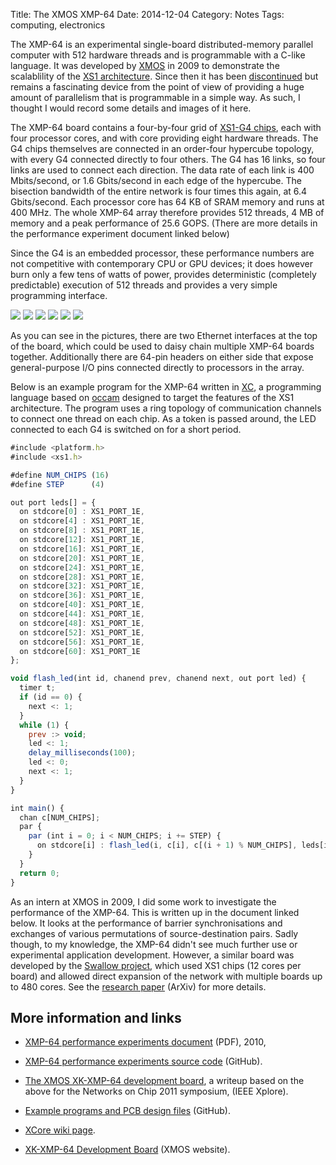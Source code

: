 Title: The XMOS XMP-64
Date: 2014-12-04
Category: Notes
Tags: computing, electronics

The XMP-64 is an experimental single-board distributed-memory parallel computer
with 512 hardware threads  and is programmable with a C-like language.  It was
developed by [XMOS](https://www.xmos.com>) in 2009 to demonstrate the
scalablility of the [XS1 architecture](https://en.wikipedia.org/wiki/XCore_XS1).
Since then it has been [discontinued](https://www.xmos.com/published/xmp-64-end-life>)
but remains a fascinating device from the point of view of providing a huge amount of
parallelism that is programmable in a simple way. As such, I thought I would
record some details and images of it here.

The XMP-64 board contains a four-by-four grid of [XS1-G4
chips](https://en.wikipedia.org/wiki/XCore_XS1-G), each with four processor
cores, and with core providing eight hardware threads. The G4 chips themselves
are connected in an order-four hypercube topology, with every G4 connected
directly to four others. The G4 has 16 links, so four links are used to connect
each direction.  The data rate of each link is 400 Mbits/second, or 1.6
Gbits/second in each edge of the hypercube. The bisection bandwidth of the
entire network is four times this again, at 6.4 Gbits/second. Each processor
core has 64 KB of SRAM memory and runs at 400 MHz. The whole XMP-64 array
therefore provides 512 threads, 4 MB of memory and a peak performance of 25.6
GOPS. (There are more details in the performance experiment document linked
below)

Since the G4 is an embedded processor, these performance numbers are not
competitive with contemporary CPU or GPU devices; it does however burn only a
few tens of watts of power, provides deterministic (completely predictable)
execution of 512 threads and provides a very simple programming interface.

<div class="images">
<a href="/images/xmp64/xmp64-1.JPG" data-lightbox="xmp64"><img src="/images/xmp64/xmp64-1_thumb.JPG"></a>
<a href="/images/xmp64/xmp64-2.JPG" data-lightbox="xmp64"><img src="/images/xmp64/xmp64-2_thumb.JPG"></a>
<a href="/images/xmp64/xmp64-3.JPG" data-lightbox="xmp64"><img src="/images/xmp64/xmp64-3_thumb.JPG"></a>
<a href="/images/xmp64/xmp64-4.JPG" data-lightbox="xmp64"><img src="/images/xmp64/xmp64-4_thumb.JPG"></a>
<a href="/images/xmp64/xmp64-5.JPG" data-lightbox="xmp64"><img src="/images/xmp64/xmp64-5_thumb.JPG"></a>
<a href="/images/xmp64/xmp64-6.JPG" data-lightbox="xmp64"><img src="/images/xmp64/xmp64-6_thumb.JPG"></a>
</div>

As you can see in the pictures, there are two Ethernet interfaces at the top of
the board, which could be used to daisy chain multiple XMP-64 boards together.
Additionally there are 64-pin headers on either side that expose
general-purpose I/O pins connected directly to processors in the array.

Below is an example program for the XMP-64 written in
[XC](https://en.wikipedia.org/wiki/XC_(programming_language)), a programming
language based on
[occam](https://en.wikipedia.org/wiki/Occam_(programming_language)) designed to
target the features of the XS1 architecture. The program uses a ring topology
of communication channels to connect one thread on each chip. As a token is
passed around, the LED connected to each G4 is switched on for a short period.

```javascript
#include <platform.h>
#include <xs1.h>

#define NUM_CHIPS (16)
#define STEP      (4)

out port leds[] = {
  on stdcore[0] : XS1_PORT_1E,
  on stdcore[4] : XS1_PORT_1E,
  on stdcore[8] : XS1_PORT_1E,
  on stdcore[12]: XS1_PORT_1E,
  on stdcore[16]: XS1_PORT_1E,
  on stdcore[20]: XS1_PORT_1E,
  on stdcore[24]: XS1_PORT_1E,
  on stdcore[28]: XS1_PORT_1E,
  on stdcore[32]: XS1_PORT_1E,
  on stdcore[36]: XS1_PORT_1E,
  on stdcore[40]: XS1_PORT_1E,
  on stdcore[44]: XS1_PORT_1E,
  on stdcore[48]: XS1_PORT_1E,
  on stdcore[52]: XS1_PORT_1E,
  on stdcore[56]: XS1_PORT_1E,
  on stdcore[60]: XS1_PORT_1E
};

void flash_led(int id, chanend prev, chanend next, out port led) {
  timer t;
  if (id == 0) {
    next <: 1;
  }
  while (1) {
    prev :> void;
    led <: 1;
    delay_milliseconds(100);
    led <: 0;
    next <: 1;
  }
}

int main() {
  chan c[NUM_CHIPS];
  par {
    par (int i = 0; i < NUM_CHIPS; i += STEP) {
      on stdcore[i] : flash_led(i, c[i], c[(i + 1) % NUM_CHIPS], leds[i / STEP]);
    }
  }
  return 0;
}
```

As an intern at XMOS in 2009, I did some work to investigate the performance of
the XMP-64. This is written up in the document linked below. It looks at the
performance of barrier synchronisations and exchanges of various permutations
of source-destination pairs. Sadly though, to my knowledge, the XMP-64 didn't
see much further use or experimental application development. However, a
similar board was developed by the [Swallow
project](https://www.cs.bris.ac.uk/home/simon/many-core/Swallow/Swallow.html),
which used XS1 chips (12 cores per board) and allowed direct expansion of the
network with multiple boards up to 480 cores. See the [research
paper](http://arxiv.org/pdf/1504.06357.pdf) (ArXiv) for more details.

More information and links
--------------------------

* [XMP-64 performance experiments document](/files/xmp64experiments.pdf) (PDF), 2010,

* [XMP-64 performance experiments source code](https://github.com/jameshanlon/xmp64-experiments) (GitHub).

* [The XMOS XK-XMP-64 development board](http://ieeexplore.ieee.org/document/5948572), a writeup based on the
  above for the Networks on Chip 2011 symposium, (IEEE Xplore).

* [Example programs and PCB design files](https://github.com/xcore/proj_xmp64) (GitHub).

* [XCore wiki page](https://www.xcore.com/wiki/index.php/XK-XMP-64_Development_Board).

* [XK-XMP-64 Development Board](https://www.xmos.com/xmp64) (XMOS website).
